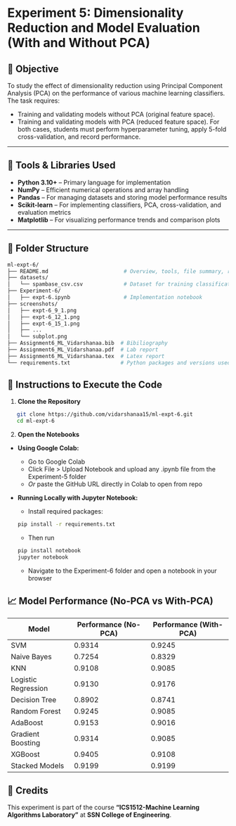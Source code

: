 # Experiment 5:  Dimensionality Reduction and Model Evaluation (With and Without PCA)

## 🎯 Objective
To study the effect of dimensionality reduction using Principal Component Analysis (PCA) on the
performance of various machine learning classifiers. The task requires:
- Training and validating models without PCA (original feature space).
- Training and validating models with PCA (reduced feature space).
For both cases, students must perform hyperparameter tuning, apply 5-fold cross-validation, and
record performance.

---

## 🧰 Tools & Libraries Used
- **Python 3.10+** – Primary language for implementation
- **NumPy** – Efficient numerical operations and array handling
- **Pandas** – For managing datasets and storing model performance results
- **Scikit-learn** – For implementing classifiers, PCA, cross-validation, and evaluation metrics
- **Matplotlib** – For visualizing performance trends and comparison plots

---

## 📁 Folder Structure
```bash
ml-expt-6/
├── README.md                        # Overview, tools, file summary, run instructions
├── datasets/                     
│   └── spambase_csv.csv             # Dataset for training classification models
├── Experiment-6/
│   ├── expt-6.ipynb                 # Implementation notebook
├── screenshots/
│   ├── expt-6_9_1.png             
│   ├── expt-6_12_1.png
│   ├── expt-6_15_1.png
│   ├── ...
│   └── subplot.png
├── Assignment6_ML_Vidarshanaa.bib  # Bibiliography
├── Assignment6_ML_Vidarshanaa.pdf  # Lab report
├── Assignment6_ML_Vidarshanaa.tex  # Latex report
└── requirements.txt                # Python packages and versions used
```

## 🚀 Instructions to Execute the Code

1. **Clone the Repository**
```bash
   git clone https://github.com/vidarshanaa15/ml-expt-6.git
   cd ml-expt-6
```

2. **Open the Notebooks**
- **Using Google Colab:**
  - Go to Google Colab
  - Click File > Upload Notebook and upload any .ipynb file from the Experiment-5 folder
  - *Or* paste the GitHub URL directly in Colab to open from repo
    
- **Running Locally with Jupyter Notebook:**
  - Install required packages:
  ```bash
  pip install -r requirements.txt
  ```
  - Then run
  ```bash
  pip install notebook
  jupyter notebook
  ```
  - Navigate to the Experiment-6 folder and open a notebook in your browser

## 📈 Model Performance (No-PCA vs With-PCA)
| Model              | Performance (No-PCA)| Performance (With-PCA) |
|--------------------|---------------------|------------------------|
| SVM                | 0.9314              | 0.9245                 |
| Naive Bayes        | 0.7254              | 0.8329                 |
| KNN                | 0.9108              | 0.9085                 |
| Logistic Regression| 0.9130              | 0.9176                 |
| Decision Tree      | 0.8902              | 0.8741                 |
| Random Forest      | 0.9245              | 0.9085                 |
| AdaBoost           | 0.9153              | 0.9016                 |
| Gradient Boosting  | 0.9314              | 0.9085                 |
| XGBoost            | 0.9405              | 0.9108                 |
| Stacked Models     | 0.9199              | 0.9199                 |

## 🙌 Credits

This experiment is part of the course **“ICS1512-Machine Learning Algorithms Laboratory”** at **SSN College of Engineering**.
